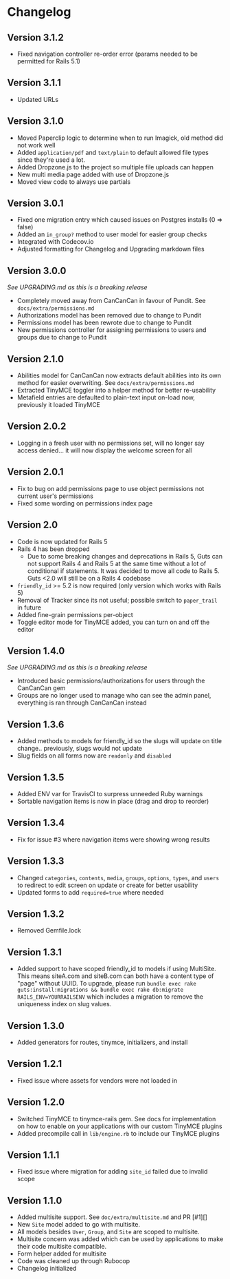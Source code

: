 # Changelog

## Version 3.1.2

+ Fixed navigation controller re-order error (params needed to be permitted for Rails 5.1)

## Version 3.1.1

+ Updated URLs

## Version 3.1.0

+ Moved Paperclip logic to determine when to run Imagick, old method did not work well
+ Added `application/pdf` and `text/plain` to default allowed file types since they're used a lot.
+ Added Dropzone.js to the project so multiple file uploads can happen
+ New multi media page added with use of Dropzone.js
+ Moved view code to always use partials

## Version 3.0.1

+ Fixed one migration entry which caused issues on Postgres installs (0 => false)
+ Added an `in_group?` method to user model for easier group checks
+ Integrated with Codecov.io
+ Adjusted formatting for Changelog and Upgrading markdown files

## Version 3.0.0
*See UPGRADING.md as this is a breaking release*

+ Completely moved away from CanCanCan in favour of Pundit. See `docs/extra/permissions.md`
+ Authorizations model has been removed due to change to Pundit
+ Permissions model has been rewrote due to change to Pundit
+ New permissions controller for assigning permissions to users and groups due to change to Pundit

## Version 2.1.0

+ Abilities model for CanCanCan now extracts default abilities into its own method for easier overwriting. See `docs/extra/permissions.md`
+ Extracted TinyMCE toggler into a helper method for better re-usability
+ Metafield entries are defaulted to plain-text input on-load now, previously it loaded TinyMCE

## Version 2.0.2

+ Logging in a fresh user with no permissions set, will no longer say access denied... it will now display the welcome screen for all

## Version 2.0.1

+ Fix to bug on add permissions page to use object permissions not current user's permissions
+ Fixed some wording on permissions index page

## Version 2.0

+ Code is now updated for Rails 5
+ Rails 4 has been dropped
  + Due to some breaking changes and deprecations in Rails 5, Guts can not support Rails 4 and Rails 5 at the same time without a lot of conditional if statements. It was decided to move all code to Rails 5. Guts <2.0 will still be on a Rails 4 codebase
+ `friendly_id` >= 5.2 is now required (only version which works with Rails 5)
+ Removal of Tracker since its not useful; possible switch to `paper_trail` in future
+ Added fine-grain permissions per-object
+ Toggle editor mode for TinyMCE added, you can turn on and off the editor

## Version 1.4.0
*See UPGRADING.md as this is a breaking release*

+ Introduced basic permissions/authorizations for users through the CanCanCan gem
+ Groups are no longer used to manage who can see the admin panel, everything is ran through CanCanCan instead

## Version 1.3.6

+ Added methods to models for friendly_id so the slugs will update on title change.. previously, slugs would not update
+ Slug fields on all forms now are `readonly` and `disabled`

## Version 1.3.5

+ Added ENV var for TravisCI to surpress unneeded Ruby warnings
+ Sortable navigation items is now in place (drag and drop to reorder)

## Version 1.3.4

+ Fix for issue #3 where navigation items were showing wrong results

## Version 1.3.3

+ Changed `categories`, `contents`, `media`, `groups`, `options`, `types`, and `users` to redirect to edit screen on update or create for better usability
+ Updated forms to add `required=true` where needed

## Version 1.3.2

+ Removed Gemfile.lock

## Version 1.3.1

+ Added support to have scoped friendly_id to models if using MultiSite. This means siteA.com and siteB.com can both have a content type of "page" without UUID. To upgrade, please run `bundle exec rake guts:install:migrations && bundle exec rake db:migrate RAILS_ENV=YOURRAILSENV` which includes a migration to remove the uniqueness index on slug values.

## Version 1.3.0

+ Added generators for routes, tinymce, initializers, and install

## Version 1.2.1

+ Fixed issue where assets for vendors were not loaded in

## Version 1.2.0

+ Switched TinyMCE to tinymce-rails gem. See docs for implementation on how to enable on your applications with our custom TinyMCE plugins
+ Added precompile call in `lib/engine.rb` to include our TinyMCE plugins

## Version 1.1.1

+ Fixed issue where migration for adding `site_id` failed due to invalid scope

## Version 1.1.0

+ Added multisite support. See `doc/extra/multisite.md` and PR [#1][]
+ New `Site` model added to go with multisite.
+ All models besides `User`, `Group`, and `Site` are scoped to multisite.
+ Multisite concern was added which can be used by applications to make their code multisite compatible.
+ Form helper added for multisite
+ Code was cleaned up through Rubocop
+ Changelog initialized
